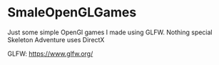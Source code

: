 # SmaleOpenGLGames
 Just some simple OpenGl games I made using GLFW. Nothing special
 Skeleton Adventure uses DirectX

 GLFW: https://www.glfw.org/
